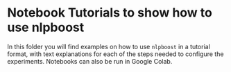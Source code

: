 # Notebook Tutorials to show how to use nlpboost

In this folder you will find examples on how to use `nlpboost` in a tutorial format, with text explanations for each of the steps needed to configure the experiments. Notebooks can also be run in Google Colab.